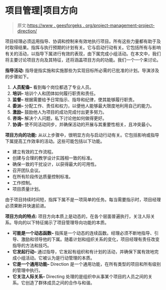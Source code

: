 # 项目管理|项目方向

> 原文:[https://www . geesforgeks . org/project-management-project-direction/](https://www.geeksforgeeks.org/project-management-project-direction/)

项目经理必须运用指导、协调和控制来有效地执行项目。所有这些力量都有助于及时取得结果。指挥与执行预期的计划有关。它与启动行动有关。它包括所有与影响有关的活动，以指导下属进行有效的表现，由下属完成小组活动。在本文中，我们将主要讨论项目方向及其特征，还将涵盖项目方向的功能。我们一个一个来讨论。

**指导活动:**
指导是指实施和实施那些为实现目标所必需的已批准的计划。导演涉及的步骤如下。

1.  **人员配备–**
    看到每个岗位都选了专业人员。
2.  **培训–**
    培训个人和团体如何履行职责和责任。
3.  **监督–**
    根据需要给予日常指示、指导和纪律，使其能够履行职责。
4.  **委派–**
    分配工作、责任和权力，以便他人能够最大限度地利用自己的能力。
5.  **激励–**
    鼓励他人为项目的成功完成付出更多努力。
6.  **咨询–**
    解决个人问题，私下讨论他如何做得更好。
7.  **协调–**
    使不同活动同步，并确保活动的开展与其重要性相关，且冲突最小。

**项目方向的功能:**
从以上步骤中，很明显方向与启动行动有关。它包括影响或指导下属提高工作效率的活动。这些可能包括以下功能。

*   建立有效的工作流程。
*   创建与合理的教学设计实践相一致的标准。
*   确保一致的干扰设计，以获得最大的可用性。
*   召开团队会议。
*   在所有阶段传达质量控制标准。
*   工作控制。
*   项目质量计划。

由于项目持续时间短，指挥下属不是一项简单的任务。每当需要指示时，项目经理必须果断并快速前进。

**项目方向的特点:**
项目方向本质上是动态的，在各个层面普遍执行，关注人际关系。导向的以下特征揭示了项目管理导向功能的本质。

*   **可能是一个动态函数–**
    指挥是一个动态的连续函数。经理必须不断地指导、引导、激励和领导他的下属。随着计划和组织关系的变化，项目经理有责任改变指导的方法和技巧。
*   **它发起行动–**
    通过指导，它发起有组织和有计划的活动，并确保下属有效地完成小组活动。它被认为是行动管理的本质。
*   **它是一个通用功能–**
    Direction 是一个通用功能，在所有类型的项目和所有级别的管理中执行。
*   **它关注人际关系–**
    Directing 处理的是组织中从事某个项目的人员之间的关系。它创造了群体成员之间的合作与和谐。